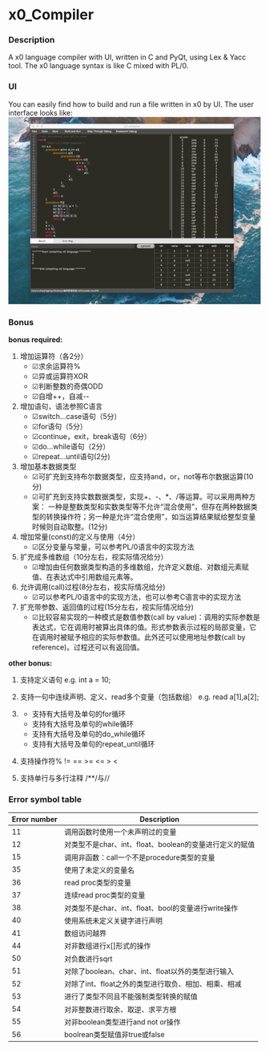 # x0_Compiler

### Description
A x0 language compiler with UI, written in C and PyQt, using Lex &amp; Yacc tool. The x0 language syntax is like C mixed with PL/0.

### UI
You can easily find how to build and run a file written in x0 by UI.
The user interface looks like:
![Image discription](https://github.com/Angericky/x0_Compiler/blob/master/image/image/UI.png)

### Bonus  
**bonus required:**
1. 增加运算符（各2分）
	* ☑求余运算符% 
	* ☑异或运算符XOR 
	* ☑判断整数的奇偶ODD 
	* ☑自增++，自减-- 
2. 增加语句，语法参照C语言
	* ☑switch…case语句（5分）
	* ☑for语句（5分）
	* ☑continue，exit，break语句（6分）
	* ☑do…while语句（2分）
	* ☑repeat…until语句(2分)
3. 增加基本数据类型
	* ☑可扩充到支持布尔数据类型，应支持and，or，not等布尔数据运算(10分)
	* ☑可扩充到支持实数数据类型，实现+、-、*、/等运算。可以采用两种方案：
	一种是整数类型和实数类型等不允许“混合使用”，但存在两种数据类型的转换操作符；另一种是允许“混合使用”，如当运算结果赋给整型变量时候则自动取整。(12分)
4. 增加常量(const)的定义与使用（4分）
	* ☑区分变量与常量，可以参考PL/0语言中的实现方法
5. 扩充成多维数组（10分左右，视实际情况给分）
	* ☑增加由任何数据类型构造的多维数组，允许定义数组、对数组元素赋值、在表达式中引用数组元素等。
6. 允许调用(call)过程(8分左右，视实际情况给分)
	* ☑可以参考PL/0语言中的实现方法，也可以参考C语言中的实现方法
7. 扩充带参数、返回值的过程(15分左右，视实际情况给分)
	* ☑比较容易实现的一种模式是数值参数(call by value)：调用的实际参数是表达式，它在调用时被算出具体的值。形式参数表示过程的局部变量，它在调用时被赋予相应的实际参数值。此外还可以使用地址参数(call by reference)。过程还可以有返回值。

**other bonus:**
  1. 支持定义语句
   e.g. int a = 10;

  2. 支持一句中连续声明、定义、read多个变量（包括数组）
   e.g. read a[1],a[2];

  3. * 支持有大括号及单句的for循环
     * 支持有大括号及单句的while循环
     * 支持有大括号及单句的do_while循环
     * 支持有大括号及单句的repeat_until循环

  4. 支持操作符% != == >= <= > <

  5. 支持单行与多行注释 /**/与//

### Error symbol table
 
Error number |  Description
---- | -----
11 | 调用函数时使用一个未声明过的变量
12 | 对类型不是char、int、float、boolean的变量进行定义的赋值
15 | 调用非函数：call一个不是procedure类型的变量
35 | 使用了未定义的变量名
36 | read proc类型的变量
37 | 连续read proc类型的变量
38 | 对类型不是char、int、float、bool的变量进行write操作
40 | 使用系统未定义关键字进行声明
41 | 数组访问越界
44 | 对非数组进行x[]形式的操作
50 | 对负数进行sqrt
51 | 对除了boolean、char、int、float以外的类型进行输入
52 | 对除了int、float之外的类型进行取负、相加、相乘、相减
53 | 进行了类型不同且不能强制类型转换的赋值
54 | 对非整数进行取余、取逆、求平方根
55 | 对非boolean类型进行and not or操作                                     
56 | boolrean类型赋值非true或false   
